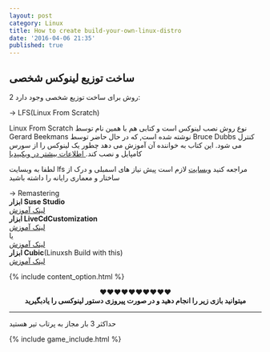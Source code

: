 ```yaml
---
layout: post
category: Linux
title: How to create build-your-own-linux-distro
date: '2016-04-06 21:35'
published: true
---
```


## ساخت توزیع لینوکس شخصی

2 روش برای ساخت توزیع شخصی وجود دارد:

→ LFS(Linux From Scratch)<br>

Linux From Scratch نوع روش نصب لینوکس است و کتابی هم با همین نام توسط Gerard Beekmans نوشته شده است, که در حال حاضر توسط Bruce Dubbs کنترل می شود. این کتاب به خواننده آن آموزش می دهد چطور یک لینوکس را از سورس کامپایل و نصب کند.<a target="_blank" href="https://en.wikipedia.org/wiki/Linux_From_Scratch"> اطلاعات بیشتر در ویکیپدیا</a>

لطفا به وبسایت lfs مراجعه کنید <a target="_blank" href="http://linuxfromscratch.org/">وبسایت</a> لازم است پیش نیاز های اسمبلی و درک از ساختار و معماری رایانه را داشته باشید

→ Remastering<br>
<strong>ابزار Suse Studio</strong><br>
	<a target="_blank" href="https://www.howtoforge.com/tutorial/how-to-build-a-linux-distribution-with-suse-studio/">لینک آموزش</a><br>
<strong>ابزار LiveCdCustomization</strong><br>
	<a target="_blank" href="https://help.ubuntu.com/community/LiveCDCustomization">لینک آموزش</a><br>
یا<br>
	<a target="_blank" href="https://www.howtogeek.com/109736/how-to-create-a-custom-ubuntu-live-cd-or-usb/">لینک آموزش</a><br>
<strong>ابزار Cubic</strong>(Linuxsh Build with this)<br>
	<a target="_blank" href="https://launchpad.net/cubic">لینک آموزش</a><br>


{% include content_option.html %}

<center>♥♥♥♥♥♥♥♥♥♥
<br><b>میتوانید بازی زیر را انجام دهید و در صورت پیروزی دستور لینوکسی را یادبگیرید</b><br>
</center>
<hr>
<span>حداکثر 3 بار مجاز به پرتاب تیر هستید</span>

{% include game_include.html %}
